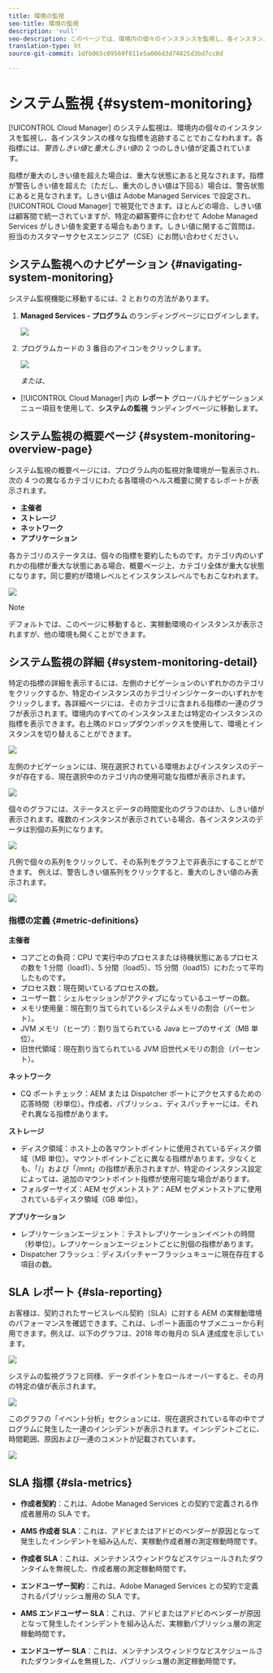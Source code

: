 ```yaml
---
title: 環境の監視
seo-title: 環境の監視
description: 'null'
seo-description: このページでは、環境内の個々のインスタンスを監視し、各インスタンスの様々な指標を追跡することでおこなわれる Cloud Manager のシステム監視について説明します。
translation-type: ht
source-git-commit: 1dfb065c09569f811e5a006d3d74825d3bd7cc8d

---
```



# システム監視 {#system-monitoring}

[!UICONTROL Cloud Manager] のシステム監視は、環境内の個々のインスタンスを監視し、各インスタンスの様々な指標を追跡することでおこなわれます。各指標には、*警告しきい値*と*重大しきい値*の 2 つのしきい値が定義されています。

指標が重大のしきい値を超えた場合は、重大な状態にあると見なされます。指標が警告しきい値を超えた（ただし、重大のしきい値は下回る）場合は、警告状態にあると見なされます。しきい値は Adobe Managed Services で設定され、[!UICONTROL Cloud Manager] で視覚化できます。ほとんどの場合、しきい値は顧客間で統一されていますが、特定の顧客要件に合わせて Adobe Managed Services がしきい値を変更する場合もあります。しきい値に関するご質問は、担当のカスタマーサクセスエンジニア（CSE）にお問い合わせください。

## システム監視へのナビゲーション {#navigating-system-monitoring}

システム監視機能に移動するには、2 とおりの方法があります。

1. **Managed Services - プログラム** のランディングページにログインします。

   ![](assets/ProgramLanding.png)

1. プログラムカードの 3 番目のアイコンをクリックします。

   ![](assets/program-card.png)

   *または*、

* [!UICONTROL Cloud Manager] 内の **レポート** グローバルナビゲーションメニュー項目を使用して、**システムの監視** ランディングページに移動します。


## システム監視の概要ページ {#system-monitoring-overview-page}

システム監視の概要ページには、プログラム内の監視対象環境が一覧表示され、次の 4 つの異なるカテゴリにわたる各環境のヘルス概要に関するレポートが表示されます。

* **主催者**
* **ストレージ**
* **ネットワーク**
* **アプリケーション**

各カテゴリのステータスは、個々の指標を要約したものです。カテゴリ内のいずれかの指標が重大な状態にある場合、概要ページ上、カテゴリ全体が重大な状態になります。同じ要約が環境レベルとインスタンスレベルでもおこなわれます。

![](assets/Reports.png)

>[!NOTE]
>
>デフォルトでは、このページに移動すると、実稼動環境のインスタンスが表示されますが、他の環境も開くことができます。

## システム監視の詳細 {#system-monitoring-detail}

特定の指標の詳細を表示するには、左側のナビゲーションのいずれかのカテゴリをクリックするか、特定のインスタンスのカテゴリインジケーターのいずれかをクリックします。各詳細ページには、そのカテゴリに含まれる指標の一連のグラフが表示されます。環境内のすべてのインスタンスまたは特定のインスタンスの指標を表示できます。右上隅のドロップダウンボックスを使用して、環境とインスタンスを切り替えることができます。

![](assets/System_Monitoring1.png)

左側のナビゲーションには、現在選択されている環境およびインスタンスのデータが存在する、現在選択中のカテゴリ内の使用可能な指標が表示されます。

![](assets/System_Monitoring2.png)

個々のグラフには、ステータスとデータの時間変化のグラフのほか、しきい値が表示されます。複数のインスタンスが表示されている場合、各インスタンスのデータは別個の系列になります。

![](assets/System-Monitoring3.png)

凡例で個々の系列をクリックして、その系列をグラフ上で非表示にすることができます。
例えば、警告しきい値系列をクリックすると、重大のしきい値のみ表示されます。

![](assets/System_Monitoring4.png)

### 指標の定義 {#metric-definitions}

**主催者**

* コアごとの負荷：CPU で実行中のプロセスまたは待機状態にあるプロセスの数を 1 分間（load1）、5 分間（load5）、15 分間（load15）にわたって平均したものです。
* プロセス数：現在開いているプロセスの数。
* ユーザー数：シェルセッションがアクティブになっているユーザーの数。
* メモリ使用量：現在割り当てられているシステムメモリの割合（パーセント）。
* JVM メモリ（ヒープ）：割り当てられている Java ヒープのサイズ（MB 単位）。
* 旧世代領域：現在割り当てられている JVM 旧世代メモリの割合（パーセント）。

**ネットワーク**

* CQ ポートチェック：AEM または Dispatcher ポートにアクセスするための応答時間（秒単位）。作成者、パブリッシュ、ディスパッチャーには、それぞれ異なる指標があります。

**ストレージ**

* ディスク領域：ホスト上の各マウントポイントに使用されているディスク領域（MB 単位）。マウントポイントごとに異なる指標があります。少なくとも、「/」および「/mnt」の指標が表示されますが、特定のインスタンス設定によっては、追加のマウントポイント指標が使用可能な場合があります。
* フォルダーサイズ：AEM セグメントストア：AEM セグメントストアに使用されているディスク領域（GB 単位）。

**アプリケーション**

* レプリケーションエージェント：テストレプリケーションイベントの時間（秒単位）。レプリケーションエージェントごとに別個の指標があります。
* Dispatcher フラッシュ：ディスパッチャーフラッシュキューに現在存在する項目の数。

## SLA レポート {#sla-reporting}

お客様は、契約されたサービスレベル契約（SLA）に対する AEM の実稼動環境のパフォーマンスを確認できます。これは、レポート画面のサブメニューから利用できます。例えば、以下のグラフは、2018 年の毎月の SLA 達成度を示しています。

![](assets/sla-reporting1.png)

システムの監視グラフと同様、データポイントをロールオーバーすると、その月の特定の値が表示されます。

![](assets/sla-reporting2.png)

このグラフの「イベント分析」セクションには、現在選択されている年の中でプログラムに発生した一連のインシデントが表示されます。インシデントごとに、時間範囲、原因および一連のコメントが記載されています。

![](assets/sla-reporting3.png)

## SLA 指標 {#sla-metrics}

* **作成者契約**：これは、Adobe Managed Services との契約で定義される作成者層用の SLA です。

* **AMS 作成者 SLA**：これは、アドビまたはアドビのベンダーが原因となって発生したインシデントを組み込んだ、実稼動作成者層の測定稼動時間です。

* **作成者 SLA**：これは、メンテナンスウィンドウなどスケジュールされたダウンタイムを無視した、作成者層の測定稼動時間です。

* **エンドユーザー契約**：これは、Adobe Managed Services との契約で定義されるパブリッシュ層用の SLA です。

* **AMS エンドユーザー SLA**：これは、アドビまたはアドビのベンダーが原因となって発生したインシデントを組み込んだ、実稼動パブリッシュ層の測定稼動時間です。

* **エンドユーザー SLA**：これは、メンテナンスウィンドウなどスケジュールされたダウンタイムを無視した、パブリッシュ層の測定稼動時間です。